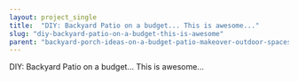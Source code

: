 ```yaml
---
layout: project_single
title:  "DIY: Backyard Patio on a budget... This is awesome..."
slug: "diy-backyard-patio-on-a-budget-this-is-awesome"
parent: "backyard-porch-ideas-on-a-budget-patio-makeover-outdoor-spaces"
---
```

DIY: Backyard Patio on a budget... This is awesome...